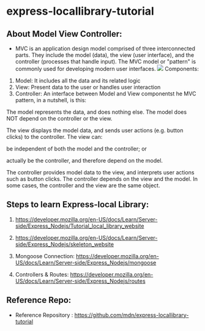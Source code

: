 # express-locallibrary-tutorial
## About Model View Controller:
- MVC is an application design model comprised of three interconnected parts. They include the model (data), the view (user interface), and the controller (processes that handle input). The MVC model or "pattern" is commonly used for developing modern user interfaces.
![](https://upload.wikimedia.org/wikipedia/commons/thumb/a/a0/MVC-Process.svg/1200px-MVC-Process.svg.png)
Components:  
1. Model: It includes all the data and its related logic
2. View: Present data to the user or handles user interaction
3. Controller: An interface between Model and View componentst he MVC pattern, in a nutshell, is this:

The model represents the data, and does nothing else. The model does NOT depend on the controller or the view.

The view displays the model data, and sends user actions (e.g. button clicks) to the controller. The view can:

be independent of both the model and the controller; or

actually be the controller, and therefore depend on the model.

The controller provides model data to the view, and interprets user actions such as button clicks. The controller depends on the view and the model. In some cases, the controller and the view are the same object.

## Steps to learn Express-local Library:

1. https://developer.mozilla.org/en-US/docs/Learn/Server-side/Express_Nodejs/Tutorial_local_library_website

1. https://developer.mozilla.org/en-US/docs/Learn/Server-side/Express_Nodejs/skeleton_website

1. Mongoose Connection: https://developer.mozilla.org/en-US/docs/Learn/Server-side/Express_Nodejs/mongoose

1. Controllers & Routes: https://developer.mozilla.org/en-US/docs/Learn/Server-side/Express_Nodejs/routes

## Reference Repo:
- Reference Repository : https://github.com/mdn/express-locallibrary-tutorial